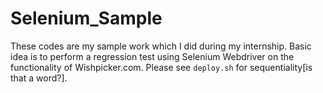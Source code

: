 Selenium_Sample
===============

These codes are my sample work which I did during my internship. Basic idea is to perform a regression test using Selenium Webdriver on the functionality of Wishpicker.com. Please see `deploy.sh` for sequentiality[is that a word?].
